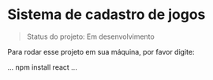 <h1>Sistema de cadastro de jogos</h1>

> Status do projeto: Em desenvolvimento

Para rodar esse projeto em sua máquina, por favor digite:

...
npm install react
...
